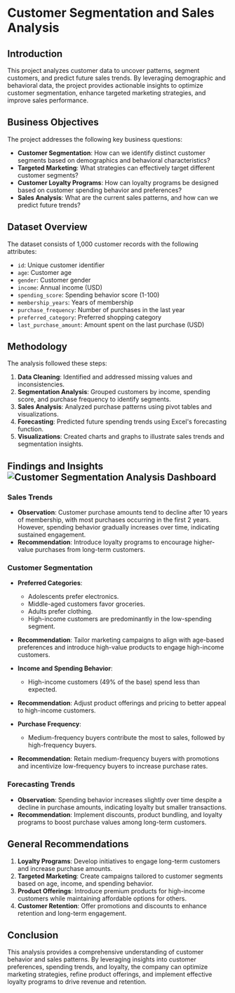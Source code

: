 # Customer Segmentation and Sales Analysis

## Introduction
This project analyzes customer data to uncover patterns, segment customers, and predict future sales trends. By leveraging demographic and behavioral data, the project provides actionable insights to optimize customer segmentation, enhance targeted marketing strategies, and improve sales performance.

## Business Objectives
The project addresses the following key business questions:
- **Customer Segmentation**: How can we identify distinct customer segments based on demographics and behavioral characteristics?
- **Targeted Marketing**: What strategies can effectively target different customer segments?
- **Customer Loyalty Programs**: How can loyalty programs be designed based on customer spending behavior and preferences?
- **Sales Analysis**: What are the current sales patterns, and how can we predict future trends?

## Dataset Overview
The dataset consists of 1,000 customer records with the following attributes:
- `id`: Unique customer identifier
- `age`: Customer age
- `gender`: Customer gender
- `income`: Annual income (USD)
- `spending_score`: Spending behavior score (1-100)
- `membership_years`: Years of membership
- `purchase_frequency`: Number of purchases in the last year
- `preferred_category`: Preferred shopping category
- `last_purchase_amount`: Amount spent on the last purchase (USD)

## Methodology
The analysis followed these steps:
1. **Data Cleaning**: Identified and addressed missing values and inconsistencies.
2. **Segmentation Analysis**: Grouped customers by income, spending score, and purchase frequency to identify segments.
3. **Sales Analysis**: Analyzed purchase patterns using pivot tables and visualizations.
4. **Forecasting**: Predicted future spending trends using Excel's forecasting function.
5. **Visualizations**: Created charts and graphs to illustrate sales trends and segmentation insights.

## Findings and Insights ![Customer Segmentation Analysis Dashboard](https://github.com/user-attachments/assets/213a7061-f066-4a4a-aaf0-39df0ef95548)


### Sales Trends
- **Observation**: Customer purchase amounts tend to decline after 10 years of membership, with most purchases occurring in the first 2 years. However, spending behavior gradually increases over time, indicating sustained engagement.
- **Recommendation**: Introduce loyalty programs to encourage higher-value purchases from long-term customers.

### Customer Segmentation
- **Preferred Categories**:
  - Adolescents prefer electronics.
  - Middle-aged customers favor groceries.
  - Adults prefer clothing.
  - High-income customers are predominantly in the low-spending segment.
- **Recommendation**: Tailor marketing campaigns to align with age-based preferences and introduce high-value products to engage high-income customers.

- **Income and Spending Behavior**:
  - High-income customers (49% of the base) spend less than expected.
- **Recommendation**: Adjust product offerings and pricing to better appeal to high-income customers.

- **Purchase Frequency**:
  - Medium-frequency buyers contribute the most to sales, followed by high-frequency buyers.
- **Recommendation**: Retain medium-frequency buyers with promotions and incentivize low-frequency buyers to increase purchase rates.

### Forecasting Trends
- **Observation**: Spending behavior increases slightly over time despite a decline in purchase amounts, indicating loyalty but smaller transactions.
- **Recommendation**: Implement discounts, product bundling, and loyalty programs to boost purchase values among long-term customers.

## General Recommendations
1. **Loyalty Programs**: Develop initiatives to engage long-term customers and increase purchase amounts.
2. **Targeted Marketing**: Create campaigns tailored to customer segments based on age, income, and spending behavior.
3. **Product Offerings**: Introduce premium products for high-income customers while maintaining affordable options for others.
4. **Customer Retention**: Offer promotions and discounts to enhance retention and long-term engagement.

## Conclusion
This analysis provides a comprehensive understanding of customer behavior and sales patterns. By leveraging insights into customer preferences, spending trends, and loyalty, the company can optimize marketing strategies, refine product offerings, and implement effective loyalty programs to drive revenue and retention.
